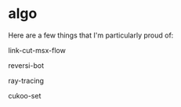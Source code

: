 # algo
Here are a few things that I'm particularly proud of:

link-cut-msx-flow

reversi-bot

ray-tracing

cukoo-set
